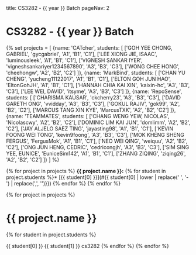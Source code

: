 <frontmatter>
title: CS3282 - {{ year }} Batch
pageNav: 2
</frontmatter>

# CS3282 - {{ year }} Batch

{% set projects = [
    {name: 'CATcher', students: [
        ['GOH YEE CHONG, GABRIEL', 'gycgabriel', 'A1', 'B1', 'C1'],
        ['LEE XIONG JIE, ISAAC', 'luminousleek', 'A1', 'B1', 'C1'],
        ['VIGNESH SANKAR IYER', 'vigneshsankariyer1234567890', 'A3', 'B3', 'C3'],
        ['WONG CHEE HONG', 'cheehongw', 'A2', 'B2', 'C2']
    ]},
    {name: 'MarkBind', students: [
        ['CHAN YU CHENG', 'yucheng11122017', 'A1', 'B1', 'C1'],
        ['ELTON GOH JUN HAO', 'EltonGohJH', 'A1', 'B1', 'C1'],
        ['HANNAH CHIA KAI XIN', 'kaixin-hc', 'A3', 'B3', 'C3'],
        ['LEE WEI, DAVID', 'itsyme', 'A3', 'B3', 'C3']
    ]},
    {name: 'RepoSense', students: [
        ['CHARISMA KAUSAR', 'ckcherry23', 'A3', 'B3', 'C3'],
        ['DAVID GARETH ONG', 'vvidday', 'A3', 'B3', 'C3'],
        ['GOKUL RAJIV', 'gok99', 'A2', 'B2', 'C2'],
        ['MARCUS TANG XIN KYE', 'MarcusTXK', 'A2', 'B2', 'C2']
    ]},
    {name: 'TEAMMATES', students: [
        ['CHANG WENG YEW, NICOLAS', 'Nicolascwy', 'A2', 'B2', 'C2'],
        ['DOMINIC LIM KAI JUN', 'domlimm', 'A2', 'B2', 'C2'],
        ['JAY ALJELO SAEZ TING', 'jayasting98', 'A1', 'B1', 'C1'],
        ['KEVIN FOONG WEI TONG', 'kevin9foong', 'A3', 'B3', 'C3'],
        ['MOK KHENG SHENG FERGUS', 'FergusMok', 'A1', 'B1', 'C1'],
        ['NEO WEI QING', 'weiquu', 'A2', 'B2', 'C2'],
        ['ONG JUN HENG, CEDRIC', 'cedricongjh', 'A3', 'B3', 'C3'],
        ['SIM SING YEE, EUNICE', 'EuniceSim142', 'A1', 'B1', 'C1'],
        ['ZHANG ZIQING', 'ziqing26', 'A2', 'B2', 'C2']
    ]}
] %}

{% for project in projects %}
**{{ project.name }}:**
{% for student in project.students %}* [{{ student[0] }}](#{{ student[0] | lower | replace(' ', '-') | replace(',', '')}})
{% endfor %}
{% endfor %}

{% for project in projects %}
# {{ project.name }}
  {% for student in project.students %}

<include src="students/{{ student[1] }}/studentInfo.md" boilerplate >
  <span id="name">{{ student[0] }}</span>
  <span id="folder">{{ student[1] }}</span>
  <span id="mod">cs3282</span>
</include>
  {% endfor %}
{% endfor %}
